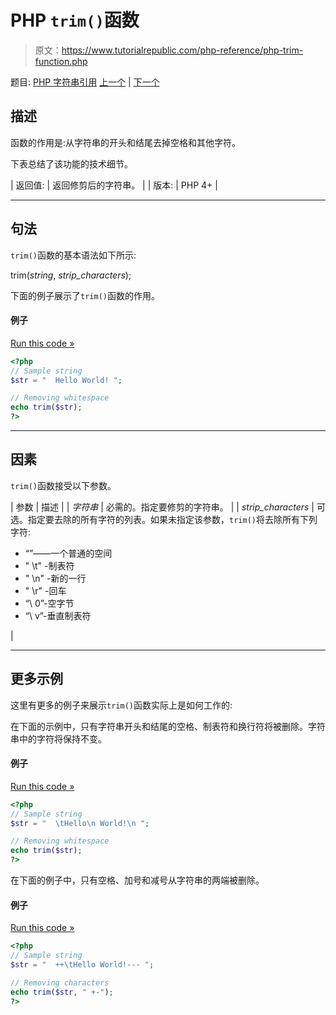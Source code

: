 # PHP `trim()`函数

> 原文：<https://www.tutorialrepublic.com/php-reference/php-trim-function.php>

题目: [PHP 字符串引用](php-string-functions.php) [上一个](php-substr-replace-function.php) | [下一个](php-ucfirst-function.php)

## 描述

函数的作用是:从字符串的开头和结尾去掉空格和其他字符。

下表总结了该功能的技术细节。

| 返回值: | 返回修剪后的字符串。 |
| 版本: | PHP 4+ |

* * *

## 句法

`trim()`函数的基本语法如下所示:

trim(*string*, *strip_characters*);

下面的例子展示了`trim()`函数的作用。

#### 例子

[Run this code »](../codelab.php?topic=php&file=strip-whitespace-from-both-ends-of-a-string "Run this code to view the output")

```php
<?php
// Sample string
$str = "  Hello World! ";

// Removing whitespace
echo trim($str);
?>
```

* * *

## 因素

`trim()`函数接受以下参数。

| 参数 | 描述 |
| *字符串* | 必需的。指定要修剪的字符串。 |
| *strip_characters* | 可选。指定要去除的所有字符的列表。如果未指定该参数，`trim()`将去除所有下列字符:

*   “”——一个普通的空间
*   " \t" -制表符
*   " \n" -新的一行
*   " \r" -回车
*   “\ 0”-空字节
*   “\ v”-垂直制表符

 |

* * *

## 更多示例

这里有更多的例子来展示`trim()`函数实际上是如何工作的:

在下面的示例中，只有字符串开头和结尾的空格、制表符和换行符将被删除。字符串中的字符将保持不变。

#### 例子

[Run this code »](../codelab.php?topic=php&file=strip-space-tab-and-newline-from-both-ends-of-a-string "Run this code to view the output")

```php
<?php
// Sample string
$str = "  \tHello\n World!\n ";

// Removing whitespace
echo trim($str);
?>
```

在下面的例子中，只有空格、加号和减号从字符串的两端被删除。

#### 例子

[Run this code »](../codelab.php?topic=php&file=strip-specific-characters-from-both-ends-of-a-string "Run this code to view the output")

```php
<?php
// Sample string
$str = "  ++\tHello World!--- ";

// Removing characters
echo trim($str, " +-");
?>
```